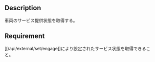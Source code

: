 ## Description

車両のサービス提供状態を取得する。

## Requirement

[[/api/external/set/engage]]により設定されたサービス状態を取得できること。

